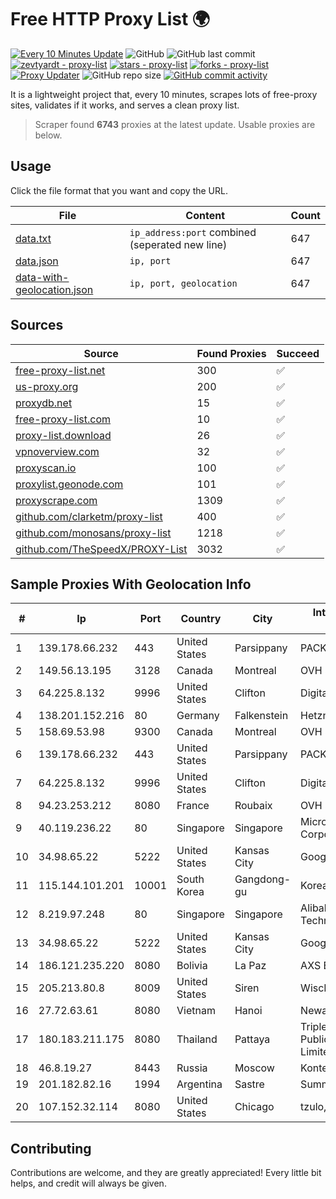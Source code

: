 
# Free HTTP Proxy List 🌍

[![Every 10 Minutes Update](https://github.com/mertguvencli/http-proxy-list/actions/workflows/main.yml/badge.svg?branch=main)](https://github.com/mertguvencli/http-proxy-list/actions/workflows/main.yml)
![GitHub](https://img.shields.io/github/license/mertguvencli/http-proxy-list)
![GitHub last commit](https://img.shields.io/github/last-commit/mertguvencli/http-proxy-list)
[![zevtyardt - proxy-list](https://img.shields.io/static/v1?label=zevtyardt&message=proxy-list&color=blue&logo=github)](https://github.com/zevtyardt/proxy-list "Go to GitHub repo")
[![stars - proxy-list](https://img.shields.io/github/stars/zevtyardt/proxy-list?style=social)](https://github.com/zevtyardt/proxy-list)
[![forks - proxy-list](https://img.shields.io/github/forks/zevtyardt/proxy-list?style=social)](https://github.com/zevtyardt/proxy-list)
[![Proxy Updater](https://github.com/zevtyardt/proxy-list/workflows/Proxy%20Updater/badge.svg)](https://github.com/zevtyardt/proxy-list/actions?query=workflow:"Proxy+Updater")
![GitHub repo size](https://img.shields.io/github/repo-size/zevtyardt/proxy-list)
[![GitHub commit activity](https://img.shields.io/github/commit-activity/m/zevtyardt/proxy-list?logo=commits)](https://github.com/zevtyardt/proxy-list/commits/main)

It is a lightweight project that, every 10 minutes, scrapes lots of free-proxy sites, validates if it works, and serves a clean proxy list.

> Scraper found **6743** proxies at the latest update. Usable proxies are below.

## Usage

Click the file format that you want and copy the URL.

|File|Content|Count|
|----|-------|-----|
|[data.txt](https://raw.githubusercontent.com/mertguvencli/http-proxy-list/main/proxy-list/data.txt)|`ip_address:port` combined (seperated new line)|647|
|[data.json](https://raw.githubusercontent.com/mertguvencli/http-proxy-list/main/proxy-list/data.json)|`ip, port`|647|
|[data-with-geolocation.json](https://raw.githubusercontent.com/mertguvencli/http-proxy-list/main/proxy-list/data-with-geolocation.json)|`ip, port, geolocation`|647|

## Sources

|Source|Found Proxies|Succeed|
|------|-------------|-------|
|[free-proxy-list.net](https://free-proxy-list.net)|300|✅|
|[us-proxy.org](https://www.us-proxy.org)|200|✅|
|[proxydb.net](http://proxydb.net)|15|✅|
|[free-proxy-list.com](https://free-proxy-list.com/?page=&port=&type%5B%5D=http&type%5B%5D=https&up_time=0&search=Search)|10|✅|
|[proxy-list.download](https://www.proxy-list.download/HTTP)|26|✅|
|[vpnoverview.com](https://vpnoverview.com/privacy/anonymous-browsing/free-proxy-servers)|32|✅|
|[proxyscan.io](https://www.proxyscan.io)|100|✅|
|[proxylist.geonode.com](https://proxylist.geonode.com/api/proxy-list?limit=300&page=1&sort_by=lastChecked&sort_type=desc&protocols=http,https)|101|✅|
|[proxyscrape.com](https://api.proxyscrape.com/v2/?request=displayproxies&protocol=http&timeout=10000&country=all&ssl=all&anonymity=all)|1309|✅|
|[github.com/clarketm/proxy-list](https://raw.githubusercontent.com/clarketm/proxy-list/master/proxy-list-raw.txt)|400|✅|
|[github.com/monosans/proxy-list](https://raw.githubusercontent.com/monosans/proxy-list/main/proxies/http.txt)|1218|✅|
|[github.com/TheSpeedX/PROXY-List](https://raw.githubusercontent.com/TheSpeedX/PROXY-List/master/http.txt)|3032|✅|


## Sample Proxies With Geolocation Info

|#|Ip|Port|Country|City|Internet Service Provider|
|-|--|----|-------|----|-------------------------|
|1|139.178.66.232|443|United States|Parsippany|PACKET-HOST|
|2|149.56.13.195|3128|Canada|Montreal|OVH SAS|
|3|64.225.8.132|9996|United States|Clifton|DigitalOcean, LLC|
|4|138.201.152.216|80|Germany|Falkenstein|Hetzner Online GmbH|
|5|158.69.53.98|9300|Canada|Montreal|OVH SAS|
|6|139.178.66.232|443|United States|Parsippany|PACKET-HOST|
|7|64.225.8.132|9996|United States|Clifton|DigitalOcean, LLC|
|8|94.23.253.212|8080|France|Roubaix|OVH SAS|
|9|40.119.236.22|80|Singapore|Singapore|Microsoft Corporation|
|10|34.98.65.22|5222|United States|Kansas City|Google LLC|
|11|115.144.101.201|10001|South Korea|Gangdong-gu|Korea Telecom|
|12|8.219.97.248|80|Singapore|Singapore|Alibaba (US) Technology Co., Ltd.|
|13|34.98.65.22|5222|United States|Kansas City|Google LLC|
|14|186.121.235.220|8080|Bolivia|La Paz|AXS Bolivia S. A.|
|15|205.213.80.8|8009|United States|Siren|WiscNet|
|16|27.72.63.61|8080|Vietnam|Hanoi|Newass2011xDSLHN|
|17|180.183.211.175|8080|Thailand|Pattaya|Triple T Broadband Public Company Limited|
|18|46.8.19.27|8443|Russia|Moscow|Kontel LLC|
|19|201.182.82.16|1994|Argentina|Sastre|Summit S.A.|
|20|107.152.32.114|8080|United States|Chicago|tzulo, inc.|



## Contributing

Contributions are welcome, and they are greatly appreciated! Every
little bit helps, and credit will always be given.

